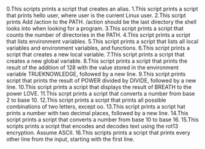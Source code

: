 0.This scripts prints a script that creates an alias.
1.This script prints a script that prints hello user, where user is the current Linux user.
2.This script prints Add /action to the PATH. /action should be the last directory the shell looks into when looking for a program.
3.This script prints a  script that counts the number of directories in the PATH.
4.This script prints  a script that lists environment variables.
5.This script prints a script that lists all local variables and environment variables, and functions.
6.This script prints a script that creates a new local variable.
7.This script prints a script that creates a new global variable.
8.This script prints  a script that prints the result of the addition of 128 with the value stored in the environment variable TRUEKNOWLEDGE, followed by a new line.
9.This script prints  script that prints the result of POWER divided by DIVIDE, followed by a new line.
10.This script prints a script that displays the result of BREATH to the power LOVE.
11.This scrpt prints a script that converts a number from base 2 to base 10.
12.This script prints  a script that prints all possible combinations of two letters, except oo.
13.This script prints  a script hat prints a number with two decimal places, followed by a new line.
14.This script prints  a script that converts a number from base 10 to base 16.
15.This scripts prints  a script that encodes and decodes text using the rot13 encryption. Assume ASCII.
16.This scripts prints  a script that prints every other line from the input, starting with the first line.
